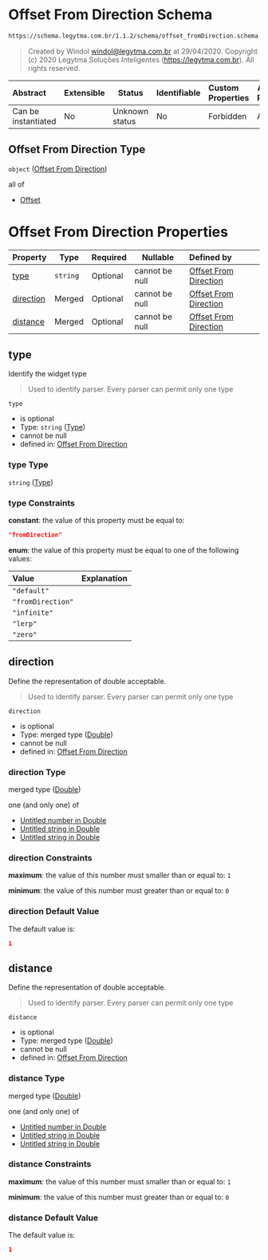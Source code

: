 # Offset From Direction Schema

```txt
https://schema.legytma.com.br/1.1.2/schema/offset_fromDirection.schema.json
```




> Created by Windol [windol@legytma.com.br](mailto:windol@legytma.com.br) at 29/04/2020.
> Copyright (c) 2020 Legytma Soluções Inteligentes (<https://legytma.com.br>). All rights reserved.
>

| Abstract            | Extensible | Status         | Identifiable | Custom Properties | Additional Properties | Access Restrictions | Defined In                                                                                            |
| :------------------ | ---------- | -------------- | ------------ | :---------------- | --------------------- | ------------------- | ----------------------------------------------------------------------------------------------------- |
| Can be instantiated | No         | Unknown status | No           | Forbidden         | Allowed               | none                | [offset_fromDirection.schema.json](../schema/offset_fromDirection.schema.json) |

## Offset From Direction Type

`object` ([Offset From Direction](offset_fromdirection.md))

all of

-   [Offset](box_shadow-properties-offset.md)

# Offset From Direction Properties

| Property                | Type     | Required | Nullable       | Defined by                                                                                                                                              |
| :---------------------- | -------- | -------- | -------------- | :------------------------------------------------------------------------------------------------------------------------------------------------------ |
| [type](#type)           | `string` | Optional | cannot be null | [Offset From Direction](widget-definitions-type.md) |
| [direction](#direction) | Merged   | Optional | cannot be null | [Offset From Direction](app_bar_theme-properties-double.md)  |
| [distance](#distance)   | Merged   | Optional | cannot be null | [Offset From Direction](app_bar_theme-properties-double.md)   |

## type

Identify the widget type


> Used to identify parser. Every parser can permit only one type
>

`type`

-   is optional
-   Type: `string` ([Type](widget-definitions-type.md))
-   cannot be null
-   defined in: [Offset From Direction](widget-definitions-type.md)

### type Type

`string` ([Type](widget-definitions-type.md))

### type Constraints

**constant**: the value of this property must be equal to:

```json
"fromDirection"
```

**enum**: the value of this property must be equal to one of the following values:

| Value             | Explanation |
| :---------------- | ----------- |
| `"default"`       |             |
| `"fromDirection"` |             |
| `"infinite"`      |             |
| `"lerp"`          |             |
| `"zero"`          |             |

## direction

Define the representation of double acceptable.


> Used to identify parser. Every parser can permit only one type
>

`direction`

-   is optional
-   Type: merged type ([Double](app_bar_theme-properties-double.md))
-   cannot be null
-   defined in: [Offset From Direction](app_bar_theme-properties-double.md)

### direction Type

merged type ([Double](app_bar_theme-properties-double.md))

one (and only one) of

-   [Untitled number in Double](double-definitions-doublenumber.md)
-   [Untitled string in Double](double-definitions-doublestring.md)
-   [Untitled string in Double](double-definitions-doubleenum.md)

### direction Constraints

**maximum**: the value of this number must smaller than or equal to: `1`

**minimum**: the value of this number must greater than or equal to: `0`

### direction Default Value

The default value is:

```json
1
```

## distance

Define the representation of double acceptable.


> Used to identify parser. Every parser can permit only one type
>

`distance`

-   is optional
-   Type: merged type ([Double](app_bar_theme-properties-double.md))
-   cannot be null
-   defined in: [Offset From Direction](app_bar_theme-properties-double.md)

### distance Type

merged type ([Double](app_bar_theme-properties-double.md))

one (and only one) of

-   [Untitled number in Double](double-definitions-doublenumber.md)
-   [Untitled string in Double](double-definitions-doublestring.md)
-   [Untitled string in Double](double-definitions-doubleenum.md)

### distance Constraints

**maximum**: the value of this number must smaller than or equal to: `1`

**minimum**: the value of this number must greater than or equal to: `0`

### distance Default Value

The default value is:

```json
1
```
